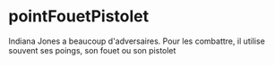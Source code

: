 # pointFouetPistolet
Indiana Jones a beaucoup d'adversaires. Pour les combattre, il utilise souvent ses poings, son fouet ou son pistolet
